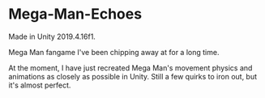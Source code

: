 # Mega-Man-Echoes

Made in Unity 2019.4.16f1.

Mega Man fangame I've been chipping away at for a long time.

At the moment, I have just recreated Mega Man's movement physics and animations as closely as possible in Unity. Still a few quirks to iron out, but it's almost perfect.
